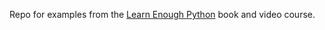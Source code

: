 Repo for examples from the [Learn Enough Python](https://learning.oreilly.com/library/view/learn-enough-python/9780138051143/) book and video course.